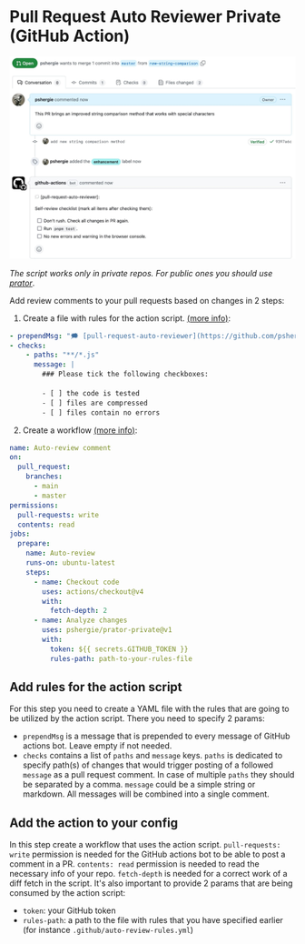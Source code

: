 # Pull Request Auto Reviewer Private (GitHub Action)

![action example](./img/example.jpg)

_The script works only in private repos. For public ones you should use [prator](https://github.com/pshergie/prator)_.

Add review comments to your pull requests based on changes in 2 steps:

1. Create a file with rules for the action script. [(more info)](#add-rules-for-the-action-script):

```yml
- prependMsg: "🗯️ [pull-request-auto-reviewer](https://github.com/pshergie/prator-private):"
- checks:
    - paths: "**/*.js"
      message: |
        ### Please tick the following checkboxes:

        - [ ] the code is tested
        - [ ] files are compressed
        - [ ] files contain no errors
````

2. Create a workflow [(more info)](#add-the-action-to-your-config):

```yml
name: Auto-review comment
on:
  pull_request:
    branches:
      - main
      - master
permissions:
  pull-requests: write
  contents: read
jobs:
  prepare:
    name: Auto-review
    runs-on: ubuntu-latest
    steps:
      - name: Checkout code
        uses: actions/checkout@v4
        with:
          fetch-depth: 2
      - name: Analyze changes
        uses: pshergie/prator-private@v1
        with:
          token: ${{ secrets.GITHUB_TOKEN }}
          rules-path: path-to-your-rules-file
```

## Add rules for the action script

For this step you need to create a YAML file with the rules that are going to be utilized by the action script. There you need to specify 2 params:

- `prependMsg` is a message that is prepended to every message of GitHub actions bot. Leave empty if not needed.
- `checks` contains a list of `paths` and `message` keys. `paths` is dedicated to specify path(s) of changes that would trigger posting of a followed `message` as a pull request comment. In case of multiple `paths` they should be separated by a comma. `message` could be a simple string or markdown. All messages will be combined into a single comment.

## Add the action to your config

In this step create a workflow that uses the action script. `pull-requests: write` permission is needed for the GitHub actions bot to be able to post a comment in a PR. `contents: read` permission is needed to read the necessary info of your repo. `fetch-depth` is needed for a correct work of a diff fetch in the script. It's also important to provide 2 params that are being consumed by the action script:

- `token`: your GitHub token
- `rules-path`: a path to the file with rules that you have specified earlier (for instance `.github/auto-review-rules.yml`)
